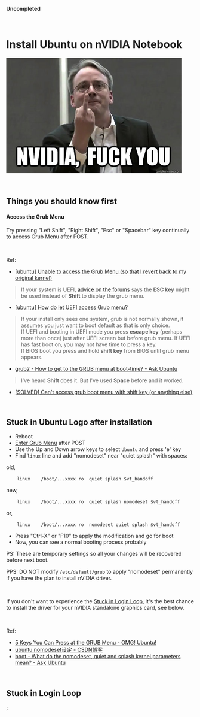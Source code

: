 **Uncompleted**

<br/>

# Install Ubuntu on nVIDIA Notebook

![](./NVIDIA-FUCK-YOU.jpg?raw=true)

<br/>

## Things you should know first

#### Access the Grub Menu

Try pressing "Left Shift", "Right Shift", "Esc" or "Spacebar" key continually to access Grub Menu after POST.

<br/>

Ref:

- [\[ubuntu\] Unable to access the Grub Menu (so that I revert back to my original kernel)](https://ubuntuforums.org/showthread.php?t=2361442#post_13645818)

> If your system is UEFI, [advice on the forums](https://ubuntuforums.org/showthread.php?t=2345616#post13579808) says the **ESC key** might be used instead of **Shift** to display the grub menu.

- [\[ubuntu\] How do let UEFI access Grub menu?](https://ubuntuforums.org/showthread.php?t=2345616#post13579808)

> If your install only sees one system, grub is not normally shown, it assumes you just want to boot default as that is only choice.    
> If UEFI and booting in UEFI mode you press **escape key** (perhaps more than once) just after UEFI screen but before grub menu. If UEFI has fast boot on, you may not have time to press a key.    
> If BIOS boot you press and hold **shift key** from BIOS until grub menu appears.

- [grub2 - How to get to the GRUB menu at boot-time? - Ask Ubuntu](https://askubuntu.com/questions/16042/how-to-get-to-the-grub-menu-at-boot-time#answer-16048)

> I've heard **Shift** does it. But I've used **Space** before and it worked.

- [\[SOLVED\] Can't access grub boot menu with shift key (or anything else)](https://ubuntuforums.org/showthread.php?t=1939408#post_11757915)

<br/>

## Stuck in Ubuntu Logo after installation

- Reboot
- [Enter Grub Menu](#access-the-grub-menu) after POST
- Use the Up and Down arrow keys to select ```Ubuntu``` and press 'e' key
- Find ```linux``` line and add "nomodeset" near "quiet splash" with spaces:

old,
```
    linux    /boot/...xxxx ro  quiet splash $vt_handoff
```
new,
```
    linux    /boot/...xxxx ro  quiet splash nomodeset $vt_handoff
```
or,
```
    linux    /boot/...xxxx ro  nomodeset quiet splash $vt_handoff
```
- Press "Ctrl-X" or "F10" to apply the modification and go for boot
- Now, you can see a normal booting process probably

PS: These are temporary settings so all your changes will be recovered before next boot.

PPS: DO NOT modify ```/etc/default/grub``` to apply "nomodeset" permanently if you have the plan to install nVIDIA driver.

<br/>

If you don't want to experience the [Stuck in Login Loop](#stuck-in-login-loop), it's the best chance to install the driver for your nVIDIA standalone graphics card, see below.

<br/>

Ref:

- [5 Keys You Can Press at the GRUB Menu - OMG! Ubuntu!](https://www.omgubuntu.co.uk/2016/07/key-to-show-grub-menu-ubuntu)
- [ubuntu nomodeset设定 - CSDN博客](https://blog.csdn.net/CaptainHailong/article/details/79765579)
- [boot - What do the nomodeset, quiet and splash kernel parameters mean? - Ask Ubuntu](https://askubuntu.com/questions/716957/what-do-the-nomodeset-quiet-and-splash-kernel-parameters-mean)

<br/>

## Stuck in Login Loop 

;

<br/>
